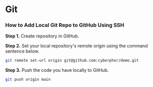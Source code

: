 # Git

### How to Add Local Git Repo to GitHub Using SSH  
**Step 1.** Create repository in GitHub.   

**Step 2.** Set your local repository's remote origin using the command sentence below.   
```bash
git remote set-url origin git@github.com:cyberphor/demo.git
```

**Step 3.** Push the code you have locally to GitHub.  
```bash
git push origin main
```